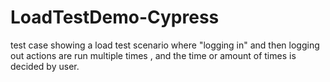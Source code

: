 # LoadTestDemo-Cypress
test case showing a load test scenario where "logging in" and then logging out actions are run multiple times ,  and the time or amount of times is decided by user.

